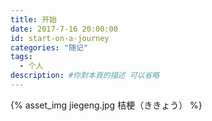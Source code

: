 ```yaml
---
title: 开始
date: 2017-7-16 20:00:00
id: start-on-a-journey
categories: "随记"
tags:
  - 个人
description: #你對本頁的描述 可以省略
---
```


{% asset_img jiegeng.jpg 桔梗（ききょう） %}